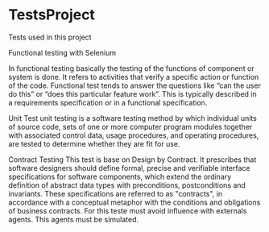 # TestsProject

Tests used in this project

Functional testing with Selenium

In functional testing basically the testing of the functions of component or system is done. 
It refers to activities that verify a specific action or function of the code. 
Functional test tends to answer the questions like “can the user do this” or “does this particular feature work”. 
This is typically described in a requirements specification or in a functional specification.

Unit Test
unit testing is a software testing method by which individual units of source code, 
sets of one or more computer program modules together with associated control data, 
usage procedures, and operating procedures, are tested to determine whether they are fit for use.

Contract Testing
This test is base on Design by Contract.
It prescribes that software designers should define formal, precise and verifiable interface specifications 
for software components, which extend the ordinary definition of abstract data types with preconditions, postconditions and invariants. 
These specifications are referred to as "contracts", in accordance with a conceptual metaphor with the conditions and obligations of business contracts.
For this teste must avoid influence with externals agents. This agents must be simulated.


